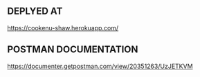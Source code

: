 ## DEPLYED AT ##  
https://cookenu-shaw.herokuapp.com/

## POSTMAN DOCUMENTATION ##  
https://documenter.getpostman.com/view/20351263/UzJETKVM